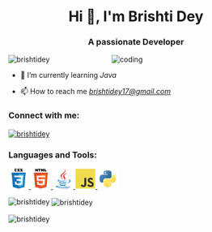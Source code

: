<h1 align="center">Hi 👋, I'm Brishti Dey</h1>
<h3 align="center">A passionate Developer</h3>

<img align="right" alt="coding" width="300" src="https://img.freepik.com/premium-vector/woman-programmer-software-web-development-computer-girl-work-script-coding-programming_352905-203.jpg">

<p align="left"> <img src="https://komarev.com/ghpvc/?username=brishtidey&label=Profile%20views&color=0e75b6&style=flat" alt="brishtidey" /> </p>

- 🌱 I’m currently learning *Java*

- 📫 How to reach me *brishtidey17@gmail.com*

<h3 align="left">Connect with me:</h3>
<p align="left">
<a href="https://www.linkedin.com/in/brishtidey/" target="blank"><img align="center" src="https://raw.githubusercontent.com/rahuldkjain/github-profile-readme-generator/master/src/images/icons/Social/stack-overflow.svg" alt="brishtidey" height="30" width="40" /></a>
</p>

<h3 align="left">Languages and Tools:</h3>
<p align="left"> <a href="https://www.w3schools.com/css/" target="_blank" rel="noreferrer"> <img src="https://raw.githubusercontent.com/devicons/devicon/master/icons/css3/css3-original-wordmark.svg" alt="css3" width="40" height="40"/> </a> <a href="https://www.w3.org/html/" target="_blank" rel="noreferrer"> <img src="https://raw.githubusercontent.com/devicons/devicon/master/icons/html5/html5-original-wordmark.svg" alt="html5" width="40" height="40"/> </a> <a href="https://www.java.com" target="_blank" rel="noreferrer"> <img src="https://raw.githubusercontent.com/devicons/devicon/master/icons/java/java-original.svg" alt="java" width="40" height="40"/> </a> <a href="https://developer.mozilla.org/en-US/docs/Web/JavaScript" target="_blank" rel="noreferrer"> <img src="https://raw.githubusercontent.com/devicons/devicon/master/icons/javascript/javascript-original.svg" alt="javascript" width="40" height="40"/> </a> <a href="https://www.python.org" target="_blank" rel="noreferrer"> <img src="https://raw.githubusercontent.com/devicons/devicon/master/icons/python/python-original.svg" alt="python" width="40" height="40"/> </a> </p>

<p><img align="left" src="https://github-readme-stats.vercel.app/api/top-langs?username=brishtidey&show_icons=true&locale=en&layout=compact" alt="brishtidey" /></p>

<p>&nbsp;<img align="center" src="https://github-readme-stats.vercel.app/api?username=brishtidey&show_icons=true&locale=en" alt="brishtidey" /></p>

<p><img align="center" src="https://github-readme-streak-stats.herokuapp.com/?user=brishtidey&" alt="brishtidey" /></p>
